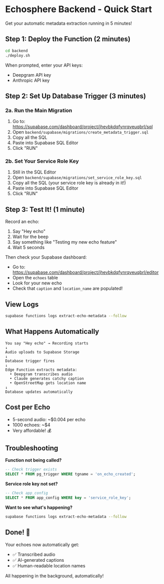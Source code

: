 # Echosphere Backend - Quick Start

Get your automatic metadata extraction running in 5 minutes!

## Step 1: Deploy the Function (2 minutes)

```bash
cd backend
./deploy.sh
```

When prompted, enter your API keys:
- Deepgram API key
- Anthropic API key

## Step 2: Set Up Database Trigger (3 minutes)

### 2a. Run the Main Migration

1. Go to: https://supabase.com/dashboard/project/jhevbkdqfynrqveuqbrl/sql
2. Open `backend/supabase/migrations/create_metadata_trigger.sql`
3. Copy all the SQL
4. Paste into Supabase SQL Editor
5. Click "RUN"

### 2b. Set Your Service Role Key

1. Still in the SQL Editor
2. Open `backend/supabase/migrations/set_service_role_key.sql`
3. Copy all the SQL (your service role key is already in it!)
4. Paste into Supabase SQL Editor
5. Click "RUN"

## Step 3: Test It! (1 minute)

Record an echo:
1. Say "Hey echo"
2. Wait for the beep
3. Say something like "Testing my new echo feature"
4. Wait 5 seconds

Then check your Supabase dashboard:
- Go to: https://supabase.com/dashboard/project/jhevbkdqfynrqveuqbrl/editor
- Open the `echoes` table
- Look for your new echo
- Check that `caption` and `location_name` are populated!

## View Logs

```bash
supabase functions logs extract-echo-metadata --follow
```

## What Happens Automatically

```
You say "Hey echo" → Recording starts
↓
Audio uploads to Supabase Storage
↓
Database trigger fires
↓
Edge Function extracts metadata:
  • Deepgram transcribes audio
  • Claude generates catchy caption
  • OpenStreetMap gets location name
↓
Database updates automatically
```

## Cost per Echo

- 5-second audio: ~$0.004 per echo
- 1000 echoes: ~$4
- Very affordable! 💰

## Troubleshooting

**Function not being called?**
```sql
-- Check trigger exists
SELECT * FROM pg_trigger WHERE tgname = 'on_echo_created';
```

**Service role key not set?**
```sql
-- Check app_config
SELECT * FROM app_config WHERE key = 'service_role_key';
```

**Want to see what's happening?**
```bash
supabase functions logs extract-echo-metadata --follow
```

## Done! 🎉

Your echoes now automatically get:
- ✅ Transcribed audio
- ✅ AI-generated captions
- ✅ Human-readable location names

All happening in the background, automatically!